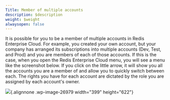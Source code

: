 ```yaml
---
Title: Member of multiple accounts
description: $description
weight: $weight
alwaysopen: false
---
```

It is possible for you to be a member of multiple accounts in Redis
Enterprise Cloud. For example, you created your own account, but your
company has arranged its subscriptions into multiple accounts (Dev,
Test, and Prod) and you are members of each of those accounts. If this
is the case, when you open the Redis Enterprise Cloud menu, you will see
a menu like the screenshot below. If you click on the little arrow, it
will show you all the accounts you are a member of and allow you to
quickly switch between each. The rights you have for each account are
dictated by the role you are assigned by each account's owner.

![](/images/rc/account_multiple_teams.png){.alignnone
.wp-image-26979 width="399" height="622"}
